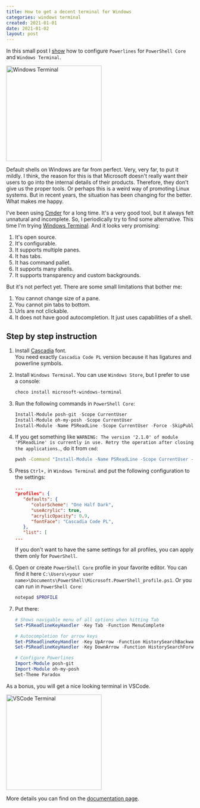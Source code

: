 ```yaml
---
title: How to get a decent terminal for Windows
categories: windows terminal
created: 2021-01-01
date: 2021-01-02
layout: post
---
```


In this small post I [show](#step-by-step-instruction) how to configure `Powerlines` for `PowerShell Core` and `Windows Terminal`.

<img src="https://sgaliamov.github.io/blog/assets/wt-overview.png" alt="Windows Terminal" height="256px">

Default shells on Windows are far from perfect.
Very, very far, to put it mildly.
I think, the reason for this is that Microsoft doesn't really want their users to go into the internal details of their products.
Therefore, they don't give us the proper tools.
Or perhaps this is a weird way of promoting Linux systems.
But in recent years, the situation has been changing for the better.
What makes me happy.

I've been using [Cmder](https://cmder.net/) for a long time.
It's a very good tool, but it always felt unnatural and incomplete.
So, I periodically try to find some alternative.
This time I'm trying [Windows Terminal](https://github.com/microsoft/terminal).
And it looks very promising:

1. It's open source.
1. It's configurable.
1. It supports multiple panes.
1. It has tabs.
1. It has command pallet.
1. It supports many shells.
1. It supports transparency and custom backgrounds.

But it's not perfect yet.
There are some small limitations that bother me:

1. You cannot change size of a pane.
1. You cannot pin tabs to bottom.
1. Urls are not clickable.
1. It does not have good autocompletion. It just uses capabilities of a shell.

## Step by step instruction

1. Install [Cascadia](https://github.com/microsoft/cascadia-code) font.\
   You need exactly `Cascadia Code PL` version because it has ligatures and powerline symbols.
1. Install `Windows Terminal`. You can use `Windows Store`, but I prefer to use a console:

   ``` ps1
   choco install microsoft-windows-terminal
   ```

1. Run the following commands in `PowerShell Core`:

   ``` ps1
   Install-Module posh-git -Scope CurrentUser
   Install-Module oh-my-posh -Scope CurrentUser
   Install-Module -Name PSReadLine -Scope CurrentUser -Force -SkipPublisherCheck
   ```

1. If you get something like `WARNING: The version '2.1.0' of module 'PSReadLine' is currently in use. Retry the operation after closing the applications.`, do it from `cmd`:

   ``` cmd
   pwsh -Command "Install-Module -Name PSReadLine -Scope CurrentUser -Force -SkipPublisherCheck"
   ```

1. Press `Ctrl+,` in `Windows Terminal` and put the following configuration to the settings:

   ``` json
   ...
   "profiles": {
      "defaults": {
         "colorScheme": "One Half Dark",
         "useAcrylic": true,
         "acrylicOpacity": 0.9,
         "fontFace": "Cascadia Code PL",
      },
      "list": [
   ...
   ```

   If you don't want to have the same settings for all profiles, you can apply them only for `PowerShell`.

1. Open or create `PowerShell Core` profile in your favorite editor. You can find it here `C:\Users\<your user name>\Documents\PowerShell\Microsoft.PowerShell_profile.ps1`. Or you can run in `PowerShell Core`:

   ``` ps1
   notepad $PROFILE
   ```

1. Put there:

   ``` ps1
   # Shows navigable menu of all options when hitting Tab
   Set-PSReadlineKeyHandler -Key Tab -Function MenuComplete

   # Autocompletion for arrow keys
   Set-PSReadlineKeyHandler -Key UpArrow -Function HistorySearchBackward
   Set-PSReadlineKeyHandler -Key DownArrow -Function HistorySearchForward

   # Configure Powerlines
   Import-Module posh-git
   Import-Module oh-my-posh
   Set-Theme Paradox
   ```

As a bonus, you will get a nice looking terminal in VSCode.

<img src="_assets/vscode-terminal.png" alt="VSCode Terminal" height="256px">

More details you can find on the [documentation page](https://docs.microsoft.com/en-us/windows/terminal/).

